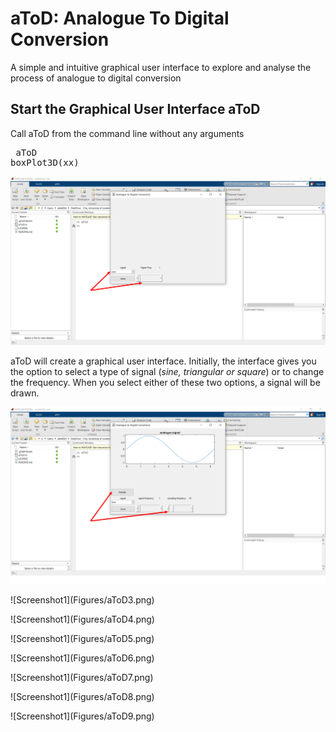 # aToD:  Analogue To Digital Conversion
A simple and intuitive graphical user interface to explore and analyse the process of analogue to digital conversion

<h2 id="2">Start the Graphical User Interface aToD</h2>

<p>Call aToD from the command line without any arguments</p>

<pre class="codeinput"> aToD
boxPlot3D(xx)
</pre>
![Screenshot1](Figures/aToD1.png)



<p>aToD will create a graphical user interface. Initially, the interface gives you the option to select a type of signal (<i>sine, triangular or square</i>) or to change the frequency. When you select either of these two options, a signal will be drawn.</p>

![Screenshot1](Figures/aToD2.png)

<p>
</p>
![Screenshot1](Figures/aToD3.png)


<p>
</p>
![Screenshot1](Figures/aToD4.png)

<p>
</p>
![Screenshot1](Figures/aToD5.png)

<p>
</p>
![Screenshot1](Figures/aToD6.png)

<p>
</p>
![Screenshot1](Figures/aToD7.png)

<p>
</p>
![Screenshot1](Figures/aToD8.png)

<p>
</p>
![Screenshot1](Figures/aToD9.png)
